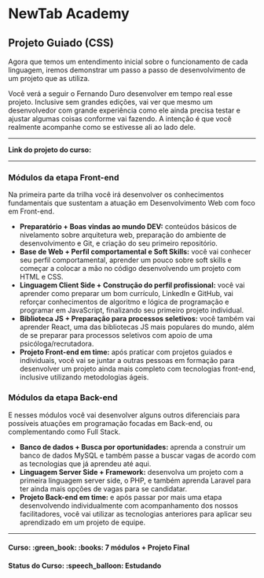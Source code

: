 <h1>NewTab Academy</h1>
<h2>Projeto Guiado (CSS)</h2>

<p>Agora que temos um entendimento inicial sobre o funcionamento de cada linguagem, iremos demonstrar um passo a passo de desenvolvimento de um projeto que as utiliza. </p>

<p>Você verá a seguir o Fernando Duro desenvolver em tempo real esse projeto. Inclusive sem grandes edições, vai ver que mesmo um desenvolvedor com grande experiência como ele ainda precisa testar e ajustar algumas coisas conforme vai fazendo. A intenção é que você realmente acompanhe como se estivesse ali ao lado dele.</p>

<hr>

<strong>Link do projeto do curso:</strong>

<hr>


<h3>Módulos da etapa Front-end</h3>

<p>
  Na primeira parte da trilha você irá desenvolver os conhecimentos fundamentais que sustentam a atuação em Desenvolvimento Web com foco em Front-end.
</p>

<ul>
  <li>
    <strong>Preparatório + Boas vindas ao mundo DEV:</strong> conteúdos básicos de nivelamento sobre arquitetura web, preparação do ambiente de desenvolvimento e Git, e criação do seu primeiro repositório.
  </li>

  <li>
    <strong>Base de Web + Perfil comportamental e Soft Skills:</strong> você vai conhecer seu perfil comportamental, aprender um pouco sobre soft skills e começar a colocar a mão no código desenvolvendo um projeto com HTML e CSS.
  </li>
  
  <li>
   <strong>Linguagem Client Side + Construção do perfil profissional:</strong> você vai aprender como preparar um bom currículo, LinkedIn e GitHub, vai reforçar conhecimentos de algoritmo e lógica de programação e programar em JavaScript, finalizando seu primeiro projeto individual.
  </li>
  
  <li>
    <strong>Biblioteca JS + Preparação para processos seletivos:</strong> você também vai aprender React, uma das bibliotecas JS mais populares do mundo, além de se preparar para processos seletivos com apoio de uma psicóloga/recrutadora.
  </li>
  
  <li>
    <strong>Projeto Front-end em time:</strong> após praticar com projetos guiados e individuais, você vai se juntar a outras pessoas em formação para desenvolver um projeto ainda mais completo com tecnologias front-end, inclusive utilizando metodologias ágeis.
  </li>
</ul>

<h3>Módulos da etapa Back-end</h3>

<p>
E nesses módulos você vai desenvolver alguns outros diferenciais para possíveis atuações em programação focadas em Back-end, ou complementando como Full Stack.
</p>

<ul>
  <li>
    <strong>Banco de dados + Busca por oportunidades:</strong> aprenda a construir um banco de dados MySQL e também passe a buscar vagas de acordo com as tecnologias que já aprendeu até aqui.
  </li>
  
  <li>
    <strong>Linguagem Server Side + Framework:</strong> desenvolva um projeto com a primeira linguagem server side, o PHP, e também aprenda Laravel para ter ainda mais opções de vagas para se candidatar.
  </li>
  
  <li>
    <strong>Projeto Back-end em time:</strong> e após passar por mais uma etapa desenvolvendo individualmente com acompanhamento dos nossos facilitadores, você vai utilizar as tecnologias anteriores para aplicar seu aprendizado em um projeto de equipe.
  </li>
</ul>

<hr>

<h4><b>Curso:</b> :green_book: :books: 7 módulos + Projeto Final</h4>
<h4><b>Status do Curso:</b> :speech_balloon: Estudando</h4>
